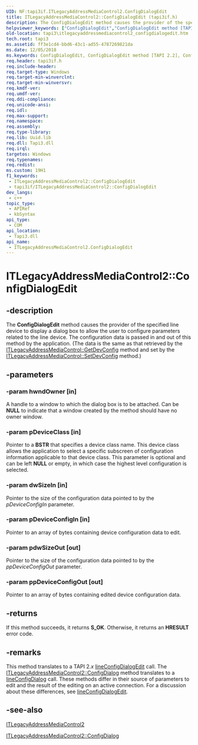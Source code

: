 ```yaml
---
UID: NF:tapi3if.ITLegacyAddressMediaControl2.ConfigDialogEdit
title: ITLegacyAddressMediaControl2::ConfigDialogEdit (tapi3if.h)
description: The ConfigDialogEdit method causes the provider of the specified line device to display a dialog box to allow the user to configure parameters related to the line device.
helpviewer_keywords: ["ConfigDialogEdit","ConfigDialogEdit method [TAPI 2.2]","ConfigDialogEdit method [TAPI 2.2]","ITLegacyAddressMediaControl2 interface","ITLegacyAddressMediaControl2 interface [TAPI 2.2]","ConfigDialogEdit method","ITLegacyAddressMediaControl2.ConfigDialogEdit","ITLegacyAddressMediaControl2::ConfigDialogEdit","_tapi3_itlegacyaddressmediacontrol2_configdialogedit","tapi3.itlegacyaddressmediacontrol2_configdialogedit","tapi3if/ITLegacyAddressMediaControl2::ConfigDialogEdit"]
old-location: tapi3\itlegacyaddressmediacontrol2_configdialogedit.htm
tech.root: tapi3
ms.assetid: ff3e1cd4-bbd6-43c1-ad55-4787269821da
ms.date: 12/05/2018
ms.keywords: ConfigDialogEdit, ConfigDialogEdit method [TAPI 2.2], ConfigDialogEdit method [TAPI 2.2],ITLegacyAddressMediaControl2 interface, ITLegacyAddressMediaControl2 interface [TAPI 2.2],ConfigDialogEdit method, ITLegacyAddressMediaControl2.ConfigDialogEdit, ITLegacyAddressMediaControl2::ConfigDialogEdit, _tapi3_itlegacyaddressmediacontrol2_configdialogedit, tapi3.itlegacyaddressmediacontrol2_configdialogedit, tapi3if/ITLegacyAddressMediaControl2::ConfigDialogEdit
req.header: tapi3if.h
req.include-header: 
req.target-type: Windows
req.target-min-winverclnt: 
req.target-min-winversvr: 
req.kmdf-ver: 
req.umdf-ver: 
req.ddi-compliance: 
req.unicode-ansi: 
req.idl: 
req.max-support: 
req.namespace: 
req.assembly: 
req.type-library: 
req.lib: Uuid.lib
req.dll: Tapi3.dll
req.irql: 
targetos: Windows
req.typenames: 
req.redist: 
ms.custom: 19H1
f1_keywords:
 - ITLegacyAddressMediaControl2::ConfigDialogEdit
 - tapi3if/ITLegacyAddressMediaControl2::ConfigDialogEdit
dev_langs:
 - c++
topic_type:
 - APIRef
 - kbSyntax
api_type:
 - COM
api_location:
 - Tapi3.dll
api_name:
 - ITLegacyAddressMediaControl2.ConfigDialogEdit
---
```


# ITLegacyAddressMediaControl2::ConfigDialogEdit


## -description

The 
<b>ConfigDialogEdit</b> method causes the provider of the specified line device to display a dialog box to allow the user to configure parameters related to the line device. The configuration data is passed in and out of this method by the application. (The data is the same as that retrieved by the 
<a href="/windows/desktop/api/tapi3if/nf-tapi3if-itlegacyaddressmediacontrol-getdevconfig">ITLegacyAddressMediaControl::GetDevConfig</a> method and set by the 
<a href="/windows/desktop/api/tapi3if/nf-tapi3if-itlegacyaddressmediacontrol-setdevconfig">ITLegacyAddressMediaControl::SetDevConfig</a> method.)

## -parameters

### -param hwndOwner [in]

A handle to a window to which the dialog box is to be attached. Can be <b>NULL</b> to indicate that a window created by the method should have no owner window.

### -param pDeviceClass [in]

Pointer to a <b>BSTR</b> that specifies a device class name. This device class allows the application to select a specific subscreen of configuration information applicable to that device class. This parameter is optional and can be left <b>NULL</b> or empty, in which case the highest level configuration is selected.

### -param dwSizeIn [in]

Pointer to the size of the configuration data pointed to by the <i>pDeviceConfigIn</i> parameter.

### -param pDeviceConfigIn [in]

Pointer to an array of bytes containing device configuration data to edit.

### -param pdwSizeOut [out]

Pointer to the size of the configuration data pointed to by the <i>ppDeviceConfigOut</i> parameter.

### -param ppDeviceConfigOut [out]

Pointer to an array of bytes containing edited device configuration data.

## -returns

If this method succeeds, it returns <b>S_OK</b>. Otherwise, it returns an <b>HRESULT</b> error code.

## -remarks

This method translates to a TAPI 2.<i>x</i>
<a href="/windows/desktop/api/tapi/nf-tapi-lineconfigdialogedit">lineConfigDialogEdit</a> call. The 
<a href="/windows/desktop/api/tapi3if/nf-tapi3if-itlegacyaddressmediacontrol2-configdialog">ITLegacyAddressMediaControl2::ConfigDialog</a> method translates to a 
<a href="/windows/desktop/api/tapi/nf-tapi-lineconfigdialog">lineConfigDialog</a> call. These methods differ in their source of parameters to edit and the result of the editing on an active connection. For a discussion about these differences, see 
<a href="/windows/desktop/api/tapi/nf-tapi-lineconfigdialogedit">lineConfigDialogEdit</a>.

## -see-also

<a href="/windows/desktop/api/tapi3if/nn-tapi3if-itlegacycallmediacontrol2">ITLegacyAddressMediaControl2</a>



<a href="/windows/desktop/api/tapi3if/nf-tapi3if-itlegacyaddressmediacontrol2-configdialog">ITLegacyAddressMediaControl2::ConfigDialog</a>